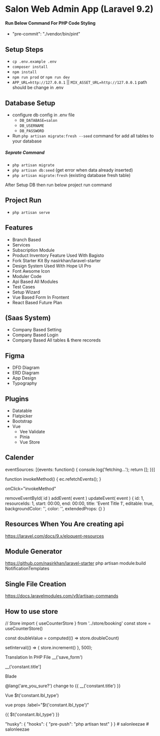 # Salon Web Admin App (Laravel 9.2)

#### Run Below Command For PHP Code Styling
- "pre-commit": "./vendor/bin/pint"
## Setup Steps
- ``cp .env.example .env``
- ``composer install``
- ``npm install``
- ``npm run prod`` or ``npm run dev``
- ``APP_URL=http://127.0.0.1`` || ``MIX_ASSET_URL=http://127.0.0.1`` path should be change in .env

## Database Setup
- configure db config in .env file 
    - ``DB_DATABASE=salon``
    - ``DB_USERNAME``
    - ``DB_PASSWORD`` 
- Run `php artisan migrate:fresh --seed` command for add all tables to your database
##### Seprate Command
- ``php artisan migrate``
- ``php artisan db:seed`` (get error when data already inserted)
- ``php artisan migrate:fresh`` (existing database fresh table)

After Setup DB then run below project run command
## Project Run
- ``php artisan serve``

## Features
- Branch Based
- Services
- Subscription Module
- Product Inventory Feature Used With Bagisto
- Fork Starter Kit By nasirkhan/laravel-starter
- Design System Used With Hope UI Pro
- Font Awsome Icon 
- Moduler Code
- Api Based All Modules
- Test Cases
- Setup Wizard
- Vue Based Form In Frontent
- React Based Future Plan

## (Saas System)
- Company Based Setting
- Company Based Login
- Company Based All tables & there recoreds

## Figma
- DFD Diagram
- ERD Diagram
- App Design
- Typography

## Plugins
- Datatable
- Flatpicker
- Bootstrap
- Vue
    - Vee Validate
    - Pinia
    - Vue Store



## Calender

eventSources: [{events: function() {
    console.log('fetching...');
    return [];
}}]

function invokeMethod() {
    ec.refetchEvents();
}

onClick="invokeMethod"

removeEventById( id )
addEvent( event )
updateEvent( event )
{
    id: 1,
    resourceIds: 1,
    start: 00:00,
    end: 00:00,
    title: 'Event Title 1',
    editable: true,
    backgroundColor: '',
    color: '',
    extendedProps: {}
}


## Resources When You Are creating api
https://laravel.com/docs/9.x/eloquent-resources

## Module Generator

https://github.com/nasirkhan/laravel-starter
php artisan module:build NotificationTemplates

## Single File Creation
https://docs.laravelmodules.com/v9/artisan-commands

## How to use store
// Store
import { useCounterStore } from  '../store/booking'
const store = useCounterStore()

const doubleValue = computed(() => store.doubleCount)

setInterval(() => {
  store.increment()
}, 500);


Translation In PHP File
__('save_form')

__('constant.title']

Blade

@lang('are_you_sure?') change to {{ __('constant.title') }}

Vue
$t('constant.lbl_type')

vue props
:label="$t('constant.lbl_type')"

{{ $t('constant.lbl_type') }}



"husky": {
        "hooks": {
            "pre-push": "php artisan test"
        }
    }
#   s a l o n l e e z a e  
 #   s a l o n l e e z a e  
 